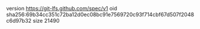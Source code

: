 version https://git-lfs.github.com/spec/v1
oid sha256:69b34cc351c72ba12d0ec08bc91e7569720c93f714cbf67d507f2048c6d97b32
size 21490
